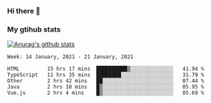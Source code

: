 ### Hi there 👋

### My gtihub stats

[![Anurag's github stats](https://github-readme-stats.vercel.app/api?username=gaozhidong)](https://github.com/gaozhidong/github-readme-stats)

<!--START_SECTION:waka-->
```text
Week: 14 January, 2021 - 21 January, 2021

HTML         15 hrs 17 mins  ██████████▒░░░░░░░░░░░░░░   41.94 % 
TypeScript   11 hrs 35 mins  ████████░░░░░░░░░░░░░░░░░   31.79 % 
Other        2 hrs 42 mins   ██░░░░░░░░░░░░░░░░░░░░░░░   07.44 % 
Java         2 hrs 10 mins   █▒░░░░░░░░░░░░░░░░░░░░░░░   05.95 % 
Vue.js       2 hrs 4 mins    █▒░░░░░░░░░░░░░░░░░░░░░░░   05.69 % 
```
<!--END_SECTION:waka-->